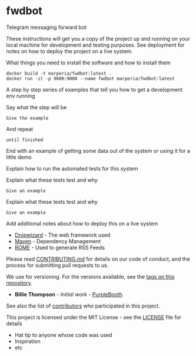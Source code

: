 # fwdbot

Telegram messaging forward bot


These instructions will get you a copy of the project up and running on your local machine for development and testing purposes. See deployment for notes on how to deploy the project on a live system.


What things you need to install the software and how to install them

```commandline
docker build -t marperia/fwdbot:latest . 
docker run -it -p 9000:9000 --name fwdbot marperia/fwdbot:latest
```


A step by step series of examples that tell you how to get a development env running

Say what the step will be

```
Give the example
```

And repeat

```
until finished
```

End with an example of getting some data out of the system or using it for a little demo


Explain how to run the automated tests for this system


Explain what these tests test and why

```
Give an example
```


Explain what these tests test and why

```
Give an example
```


Add additional notes about how to deploy this on a live system


* [Dropwizard](http://www.dropwizard.io/1.0.2/docs/) - The web framework used
* [Maven](https://maven.apache.org/) - Dependency Management
* [ROME](https://rometools.github.io/rome/) - Used to generate RSS Feeds


Please read [CONTRIBUTING.md](https://gist.github.com/PurpleBooth/b24679402957c63ec426) for details on our code of conduct, and the process for submitting pull requests to us.


We use for versioning. For the versions available, see the [tags on this repository](https://github.com/your/project/tags). 


* **Billie Thompson** - *Initial work* - [PurpleBooth](https://github.com/PurpleBooth)

See also the list of [contributors](https://github.com/your/project/contributors) who participated in this project.


This project is licensed under the MIT License - see the [LICENSE](LICENSE) file for details


* Hat tip to anyone whose code was used
* Inspiration
* etc